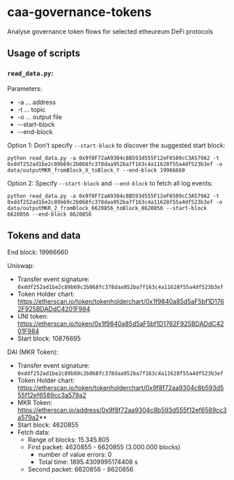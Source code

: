 # caa-governance-tokens
Analyse governance token flows for selected etheureum DeFi protocols

## Usage of scripts

### `read_data.py`:

Parameters:
- -a ... address
- -t ... topic
- -o ... output file
- --start-block
- --end-block

Option 1: Don't specify `--start-block` to discover the suggested start block:
```
python read_data.py -a 0x9f8F72aA9304c8B593d555F12eF6589cC3A579A2 -t 0xddf252ad1be2c89b69c2b068fc378daa952ba7f163c4a11628f55a4df523b3ef -o data/outputMKR_fromBlock_X_toBlock_Y --end-block 19966660
```

Option 2: Specify `--start-block` and `--end-block` to fetch all log events:
```
python read_data.py -a 0x9f8F72aA9304c8B593d555F12eF6589cC3A579A2 -t 0xddf252ad1be2c89b69c2b068fc378daa952ba7f163c4a11628f55a4df523b3ef -o data/outputMKR_2_fromBlock_6620856_toBlock_8620856 --start-block 6620856 --end-block 8620856
```


## Tokens and data

End block: 19966660

Uniswap: 
- Transfer event signature: `0xddf252ad1be2c89b69c2b068fc378daa952ba7f163c4a11628f55a4df523b3ef`
- Token Holder chart: https://etherscan.io/token/tokenholderchart/0x1f9840a85d5aF5bf1D1762F925BDADdC4201F984
- UNI token: https://etherscan.io/token/0x1f9840a85d5aF5bf1D1762F925BDADdC4201F984
- Start block: 10876695

DAI (MKR Token):
- Transfer event signature: `0xddf252ad1be2c89b69c2b068fc378daa952ba7f163c4a11628f55a4df523b3ef`
- Token Holder chart: https://etherscan.io/token/tokenholderchart/0x9f8f72aa9304c8b593d555f12ef6589cc3a579a2
- MKR Token: https://etherscan.io/address/0x9f8f72aa9304c8b593d555f12ef6589cc3a579a2**
- Start block: 4620855
- Fetch data:
  - Range of blocks: 15.345.805
  - First packet: 4620855 - 6620855 (3.000.000 blocks)
    - number of value errors: 0 
    - Total time: 1895.4309995174408 s
  - Second packet: 6620856 - 8620856


